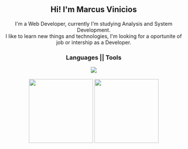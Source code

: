 <div align="center">
  <h2>Hi! I'm Marcus Vinicios</h2>
  <p>
    I'm a Web Developer, currently I'm studying Analysis and System Development.<br>
    I like to learn new things and technologies, I'm looking for a oportunite of job or intership as a Developer.
  </p>
</div>
<div align="center">
    <h3>Languages || Tools</h3>
    <a href="https://skillicons.dev">
      <img src="https://skillicons.dev/icons?i=js,html,css,php,react,nodejs,sass,mysql,figma,vscode,ps,bootstrap,materialize" />
    </a>
</div>
<br/>
<div align="center">
  <picture>
  <source
      srcset="https://github-readme-stats.vercel.app/api?username=Marcus-Vinicios&show_icons=true&theme=dark"
      media="(prefers-color-scheme: dark)"/>
  <source
      srcset="https://github-readme-stats.vercel.app/api?username=Marcus-Vnicios&show_icons=true"
      media="(prefers-color-scheme: light), (prefers-color-scheme: no-preference)"/>
  <img height="175vh" src="https://github-readme-stats.vercel.app/api?username=Marcus-Vnicios&show_icons=true" />
  </picture><img height="175vh" src="https://github-readme-stats.vercel.app/api/top-langs/?username=Marcus-Vinicios&layout=compact&theme=dark"/>
</div>
